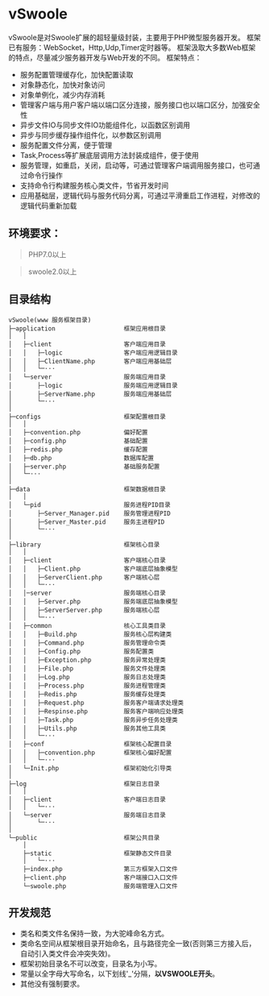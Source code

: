 # vSwoole
vSwoole是对Swoole扩展的超轻量级封装，主要用于PHP微型服务器开发。
框架已有服务：WebSocket，Http,Udp,Timer定时器等。
框架汲取大多数Web框架的特点，尽量减少服务器开发与Web开发的不同。
框架特点：
+ 服务配置管理缓存化，加快配置读取
+ 对象静态化，加快对象访问
+ 对象单例化，减少内存消耗
+ 管理客户端与用户客户端以端口区分连接，服务接口也以端口区分，加强安全性
+ 异步文件IO与同步文件IO功能组件化，以函数区别调用
+ 异步与同步缓存操作组件化，以参数区别调用
+ 服务配置文件分离，便于管理
+ Task,Process等扩展底层调用方法封装成组件，便于使用
+ 服务管理，如重启，关闭，启动等，可通过管理客户端调用服务接口，也可通过命令行操作
+ 支持命令行构建服务核心类文件，节省开发时间
+ 应用基础层，逻辑代码与服务代码分离，可通过平滑重启工作进程，对修改的逻辑代码重新加载


## 环境要求：
>PHP7.0以上

>swoole2.0以上

## 目录结构

~~~
vSwoole(www 服务框架目录)
├─application                   框架应用根目录
│   │
│   ├─client                    客户端应用目录
│   │   ├─logic                 客户端应用逻辑目录
│   │   ├─ClientName.php        客户端应用基础层
│   │   └─···              
│   └─server                    服务端应用目录
│       ├─logic                 服务端应用逻辑目录
│       ├─ServerName.php        服务端应用基础层
│       └─···              
│
├─configs                       框架配置根目录
│   │ 
│   ├─convention.php            偏好配置
│   ├─config.php                基础配置
│   ├─redis.php                 缓存配置
│   ├─db.php                    数据库配置
│   ├─server.php                基础服务配置
│   └─···                       
│
├─data                          框架数据根目录
│   │ 
│   └─pid                       服务进程PID目录
│       ├─Server_Manager.pid    服务管理进程PID
│       ├─Server_Master.pid     服务主进程PID
│       └─···                   
│
├─library                       框架核心目录
│   │
│   ├─client                    客户端核心目录
│   │   ├─Client.php            客户端底层抽象模型
│   │   ├─ServerClient.php      客户端核心层
│   │   └─···
│   │─server                    服务端核心目录
│   │   ├─Server.php            服务端底层抽象模型
│   │   ├─ServerServer.php      服务端核心层
│   │   └─···
│   ├─common                    核心工具类目录
│   │   ├─Build.php             服务核心层构建类
│   │   ├─Command.php           服务管理命令类
│   │   ├─Config.php            服务配置类
│   │   ├─Exception.php         服务异常处理类
│   │   ├─File.php              服务文件处理类
│   │   ├─Log.php               服务日志处理类
│   │   ├─Process.php           服务进程管理类
│   │   ├─Redis.php             服务缓存处理类
│   │   ├─Request.php           服务客户端请求处理类
│   │   ├─Respinse.php          服务客户端响应处理类
│   │   ├─Task.php              服务异步任务处理类
│   │   ├─Utils.php             服务其他工具类
│   │   └─···
│   ├─conf                      框架核心配置目录
│   │   ├─convention.php        框架核心偏好配置
│   │   └─···
│   └─Init.php                  框架初始化引导类
│
├─log                           框架日志目录
│   │   
│   ├─client                    客户端日志目录                    
│   │   └─···
│   └─server                    服务端日志目录
│       └─···
│                         
└─public                        框架公共目录
    │
    ├─static                    框架静态文件目录
    │   └─···
    ├─index.php                 第三方框架入口文件
    ├─client.php                客户端接口入口文件
    └─swoole.php                服务端管理入口文件
~~~

## 开发规范
* 类名和类文件名保持一致，为大驼峰命名方式。
* 类命名空间从框架根目录开始命名，且与路径完全一致(否则第三方接入后，自动引入类文件会冲突失效)。
* 框架初始目录名不可以改变，目录名为小写。
* 常量以全字母大写命名，以下划线'_'分隔，**以VSWOOLE开头**。
* 其他没有强制要求。